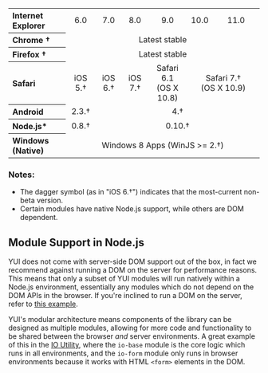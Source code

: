 
<table class="environments">
    <tbody><tr>
        <th align="left">Internet Explorer</th>
        <td align="center">6.0</td>
        <td align="center">7.0</td>
        <td align="center">8.0</td>
        <td align="center">9.0</td>
        <td align="center">10.0</td>
        <td align="center">&nbsp;&nbsp;&nbsp;&nbsp;&nbsp;11.0&nbsp;&nbsp;&nbsp;&nbsp;&nbsp;</td>
    </tr>
    <tr>
        <th align="left">Chrome †</th>
        <td colspan="6" align="center">Latest stable</td>
    </tr>
    <tr>
        <th align="left">Firefox †</th>
        <td colspan="6" align="center">Latest stable</td>
    </tr>
    <tr>
        <th align="left">Safari</th>
        <td align="center">iOS 5.†</td>
        <td align="center">iOS 6.†</td>
        <td align="center">iOS 7.†</td>
        <td align="center">Safari 6.1 <br> (OS X 10.8)</td>
        <td colspan="2" align="center">Safari 7.† <br> (OS X 10.9)</td>
    </tr>
    <tr>
        <th align="left">Android</th>
        <td align="center">2.3.†</td>
        <td colspan="5" align="center">4.†</td>
    </tr>
    <tr>
        <th align="left">Node.js*</th>
        <td align="center">0.8.†</td>
        <td colspan="5" align="center">0.10.†</td>
    </tr>
    <tr>
        <th align="left">Windows (Native)</th>
        <td colspan="6" align="center">Windows 8 Apps (WinJS &gt;= 2.†)</td>
    </tr>
</tbody></table>

### Notes:
* The dagger symbol (as in "iOS 6.†") indicates that the most-current non-beta version.
* Certain modules have native Node.js support, while others are DOM dependent.

## Module Support in Node.js

YUI does not come with server-side DOM support out of the box, in fact we recommend against running a DOM on the server for performance reasons. This means that only a subset of YUI modules will run natively within a Node.js environment, essentially any modules which do not depend on the DOM APIs in the browser. If you're inclined to run a DOM on the server, refer to [this example](http://yuilibrary.com/yui/docs/yui/nodejs-dom.html).

YUI's modular architecture means components of the library can be designed as multiple modules, allowing for more code and functionality to be shared between the browser _and_ server environments. A great example of this in the [IO Utility](http://yuilibrary.com/yui/docs/io/), where the `io-base` module is the core logic which runs in all environments, and the `io-form` module only runs in browser environments because it works with HTML `<form>` elements in the DOM.
